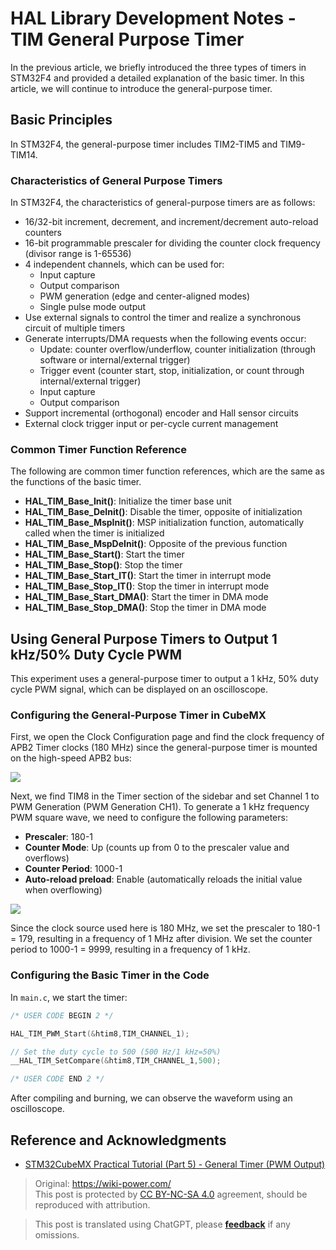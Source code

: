 # HAL Library Development Notes - TIM General Purpose Timer

In the previous article, we briefly introduced the three types of timers in STM32F4 and provided a detailed explanation of the basic timer. In this article, we will continue to introduce the general-purpose timer.

## Basic Principles

In STM32F4, the general-purpose timer includes TIM2-TIM5 and TIM9-TIM14.

### Characteristics of General Purpose Timers

In STM32F4, the characteristics of general-purpose timers are as follows:

- 16/32-bit increment, decrement, and increment/decrement auto-reload counters
- 16-bit programmable prescaler for dividing the counter clock frequency (divisor range is 1-65536)
- 4 independent channels, which can be used for:
  - Input capture
  - Output comparison
  - PWM generation (edge and center-aligned modes)
  - Single pulse mode output
- Use external signals to control the timer and realize a synchronous circuit of multiple timers
- Generate interrupts/DMA requests when the following events occur:
  - Update: counter overflow/underflow, counter initialization (through software or internal/external trigger)
  - Trigger event (counter start, stop, initialization, or count through internal/external trigger)
  - Input capture
  - Output comparison
- Support incremental (orthogonal) encoder and Hall sensor circuits
- External clock trigger input or per-cycle current management

### Common Timer Function Reference

The following are common timer function references, which are the same as the functions of the basic timer.

- **HAL_TIM_Base_Init()**: Initialize the timer base unit
- **HAL_TIM_Base_DeInit()**: Disable the timer, opposite of initialization
- **HAL_TIM_Base_MspInit()**: MSP initialization function, automatically called when the timer is initialized
- **HAL_TIM_Base_MspDeInit()**: Opposite of the previous function
- **HAL_TIM_Base_Start()**: Start the timer
- **HAL_TIM_Base_Stop()**: Stop the timer
- **HAL_TIM_Base_Start_IT()**: Start the timer in interrupt mode
- **HAL_TIM_Base_Stop_IT()**: Stop the timer in interrupt mode
- **HAL_TIM_Base_Start_DMA()**: Start the timer in DMA mode
- **HAL_TIM_Base_Stop_DMA()**: Stop the timer in DMA mode

## Using General Purpose Timers to Output 1 kHz/50% Duty Cycle PWM

This experiment uses a general-purpose timer to output a 1 kHz, 50% duty cycle PWM signal, which can be displayed on an oscilloscope.

### Configuring the General-Purpose Timer in CubeMX

First, we open the Clock Configuration page and find the clock frequency of APB2 Timer clocks (180 MHz) since the general-purpose timer is mounted on the high-speed APB2 bus:

![](https://wiki-media-1253965369.cos.ap-guangzhou.myqcloud.com/img/20210627133951.png)

Next, we find TIM8 in the Timer section of the sidebar and set Channel 1 to PWM Generation (PWM Generation CH1). To generate a 1 kHz frequency PWM square wave, we need to configure the following parameters:

- **Prescaler**: 180-1
- **Counter Mode**: Up (counts up from 0 to the prescaler value and overflows)
- **Counter Period**: 1000-1
- **Auto-reload preload**: Enable (automatically reloads the initial value when overflowing)

![](https://wiki-media-1253965369.cos.ap-guangzhou.myqcloud.com/img/20210627153422.png)

Since the clock source used here is 180 MHz, we set the prescaler to 180-1 = 179, resulting in a frequency of 1 MHz after division. We set the counter period to 1000-1 = 9999, resulting in a frequency of 1 kHz.

### Configuring the Basic Timer in the Code

In `main.c`, we start the timer:

```c title="main.c"
/* USER CODE BEGIN 2 */

HAL_TIM_PWM_Start(&htim8,TIM_CHANNEL_1);

// Set the duty cycle to 500 (500 Hz/1 kHz=50%)
__HAL_TIM_SetCompare(&htim8,TIM_CHANNEL_1,500);

/* USER CODE END 2 */
```

After compiling and burning, we can observe the waveform using an oscilloscope.

## Reference and Acknowledgments

- [STM32CubeMX Practical Tutorial (Part 5) - General Timer (PWM Output)](https://blog.csdn.net/weixin_43892323/article/details/104776035)

> Original: <https://wiki-power.com/>  
> This post is protected by [CC BY-NC-SA 4.0](https://creativecommons.org/licenses/by/4.0/deed.en) agreement, should be reproduced with attribution.

> This post is translated using ChatGPT, please [**feedback**](https://github.com/linyuxuanlin/Wiki_MkDocs/issues/new) if any omissions.

